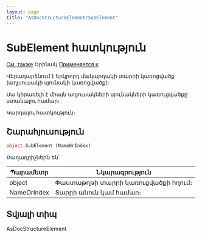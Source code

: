 ```yaml
---
layout: page
title: "AsDocStructureElement/SubElement"
---
```



# SubElement հատկություն

[См. также](../ASDocStructure.md) Օրինակ [Применяется к](../AsDocStructureElement.md) 

Վերադարձնում է երկրորդ մակարդակի տարրի կառոցվածք (աղյսուսակի սյունակի կառոցվածք)։

Սա կիրառելի է միայն աղյուսակների սյունակների կառուցվածքը ստանալու համար։

Կարդալու հատկություն։

## Շարահյուսություն

``` vb
object.SubElement (NameOrIndex)
```


Բաղադրիչներն են՝ 

| Պարամետր | Նկարագրություն |
|--|--|
| object  | Փաստաթղթի տարրի կառուցվածքի հղում։ |
| NameOrIndex | Տարրի անուն կամ համար։ |


## Տվյալի տիպ

AsDocStructureElement
